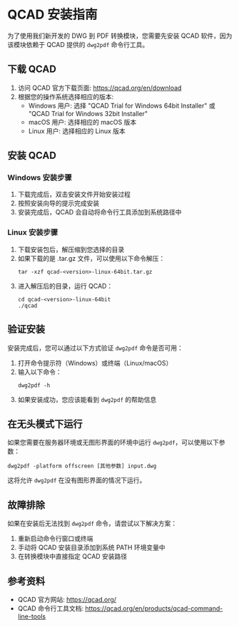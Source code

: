 # QCAD 安装指南

为了使用我们新开发的 DWG 到 PDF 转换模块，您需要先安装 QCAD 软件，因为该模块依赖于 QCAD 提供的 `dwg2pdf` 命令行工具。

## 下载 QCAD

1. 访问 QCAD 官方下载页面: https://qcad.org/en/download
2. 根据您的操作系统选择相应的版本:
   - Windows 用户: 选择 "QCAD Trial for Windows 64bit Installer" 或 "QCAD Trial for Windows 32bit Installer"
   - macOS 用户: 选择相应的 macOS 版本
   - Linux 用户: 选择相应的 Linux 版本

## 安装 QCAD

### Windows 安装步骤

1. 下载完成后，双击安装文件开始安装过程
2. 按照安装向导的提示完成安装
3. 安装完成后，QCAD 会自动将命令行工具添加到系统路径中

### Linux 安装步骤

1. 下载安装包后，解压缩到您选择的目录
2. 如果下载的是 .tar.gz 文件，可以使用以下命令解压：
   ```
   tar -xzf qcad-<version>-linux-64bit.tar.gz
   ```
3. 进入解压后的目录，运行 QCAD：
   ```
   cd qcad-<version>-linux-64bit
   ./qcad
   ```

## 验证安装

安装完成后，您可以通过以下方式验证 `dwg2pdf` 命令是否可用：

1. 打开命令提示符（Windows）或终端（Linux/macOS）
2. 输入以下命令：
   ```
   dwg2pdf -h
   ```
3. 如果安装成功，您应该能看到 `dwg2pdf` 的帮助信息

## 在无头模式下运行

如果您需要在服务器环境或无图形界面的环境中运行 `dwg2pdf`，可以使用以下参数：

```
dwg2pdf -platform offscreen [其他参数] input.dwg
```

这将允许 `dwg2pdf` 在没有图形界面的情况下运行。

## 故障排除

如果在安装后无法找到 `dwg2pdf` 命令，请尝试以下解决方案：

1. 重新启动命令行窗口或终端
2. 手动将 QCAD 安装目录添加到系统 PATH 环境变量中
3. 在转换模块中直接指定 QCAD 安装路径

## 参考资料

- QCAD 官方网站: https://qcad.org/
- QCAD 命令行工具文档: https://qcad.org/en/products/qcad-command-line-tools